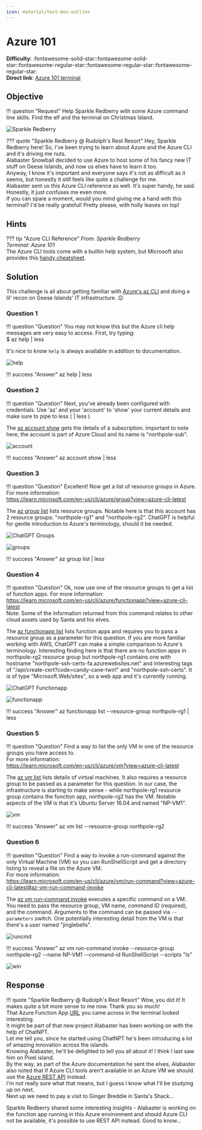 ```yaml
---
icon: material/text-box-outline
---
```


# Azure 101

**Difficulty**: :fontawesome-solid-star::fontawesome-solid-star::fontawesome-regular-star::fontawesome-regular-star::fontawesome-regular-star:<br/>
**Direct link**: [Azure 101 terminal](https://hhc23-wetty.holidayhackchallenge.com?&challenge=azure101&username=rack3t&id=91d53cb8-a0dd-4d8e-9bb8-83e2232f8e14&area=ci-rudolphsrest&location=11,27&tokens=azure101&dna=ATATATTAATATATATATATATATATATATATCGATATGCATATATATATATGCATATATATATATATATATATATTAGCATATATATATATATGCATATATATATATGCATATATATTA)

## Objective

!!! question "Request"
    Help Sparkle Redberry with some Azure command line skills. Find the elf and the terminal on Christmas Island.


![Sparkle Redberry](../img/objectives/o5/SparkleRedberry.jpg)



??? quote "Sparkle Redberry @ Rudolph's Rest Resort"
    Hey, Sparkle Redberry here! So, I've been trying to learn about Azure and the Azure CLI and it's driving me nuts.<br/>
    Alabaster Snowball decided to use Azure to host some of his fancy new IT stuff on Geese Islands, and now us elves have to learn it too.<br/>
    Anyway, I know it's important and everyone says it's not as difficult as it seems, but honestly it still feels like quite a challenge for me.<br/>
    Alabaster sent us this Azure CLI reference as well. It's super handy, he said. Honestly, it just confuses me even more.<br/>
    If you can spare a moment, would you mind giving me a hand with this terminal? I'd be really grateful! Pretty please, with holly leaves on top!<br/>


## Hints

??? tip "Azure CLI Reference"
    <i>From: Sparkle Redberry<br/>
    Terminal: Azure 101</i><br/>
    The Azure CLI tools come with a builtin help system, but Microsoft also provides this [handy cheatsheet](https://learn.microsoft.com/en-us/cli/azure/reference-index?view=azure-cli-latest).

    
## Solution

This challenge is all about getting familiar with [Azure's az CLI](https://learn.microsoft.com/en-us/cli/azure/reference-index?view=azure-cli-latest) and doing a lil' recon on Geese Islands' IT infrastructure. 😉

### Question 1
!!! question "Question"
    You may not know this but the Azure cli help messages are very easy to access. First, try typing:<br/>
    $ az help | less

It's nice to know `help` is always available in addition to documentation.

![help](../img/objectives/o5/help.jpg)

!!! success "Answer"
    az help | less


### Question 2
!!! question "Question"
    Next, you've already been configured with credentials. Use 'az' and your 'account' to 'show' your current details and make sure to pipe to less ( | less )

The [az account show](https://learn.microsoft.com/en-us/cli/azure/account?view=azure-cli-latest#az-account-show) gets the details of a subscription.
Important to note here, the account is part of Azure Cloud and its name is "northpole-sub".

![account](../img/objectives/o5/account.jpg)

!!! success "Answer"
    az account show | less
    

### Question 3
!!! question "Question"
    Excellent! Now get a list of resource groups in Azure.<br/>
    For more information:<br/>
    https://learn.microsoft.com/en-us/cli/azure/group?view=azure-cli-latest<br/>

The [az group list](https://learn.microsoft.com/en-us/cli/azure/group?view=azure-cli-latest#az-group-list) lists resource groups.
Notable here is that this account has 2 resource groups: "northpole-rg1" and "northpole-rg2".
ChatGPT is helpful for gentle introduction to Azure's terminology, should it be needed.

![ChatGPT Groups](../img/objectives/o5/chatgpt_groups.jpg)

![groups](../img/objectives/o5/groups.jpg)

!!! success "Answer"
    az group list | less


### Question 4
!!! question "Question"
    Ok, now use one of the resource groups to get a list of function apps. For more information:<br/>
    https://learn.microsoft.com/en-us/cli/azure/functionapp?view=azure-cli-latest<br/>
    Note: Some of the information returned from this command relates to other cloud assets used by Santa and his elves.<br/>

The [az functionapp list](https://learn.microsoft.com/en-us/cli/azure/functionapp?view=azure-cli-latest#az-functionapp-list) lists function apps and requires you to pass a resource group as a parameter for this question.
If you are more familiar working with AWS, ChatGPT can make a simple comparison to Azure's terminology. 
Interesting finding here is that there are no function apps in northpole-rg2 resource group but northpole-rg1 contains one with hostname "northpole-ssh-certs-fa.azurewebsites.net" and interesting tags
of "/api/create-cert?code=candy-cane-twirl" and "northpole-ssh-certs". It is of type "Microsoft.Web/sites", so a web app and it's currently running.

![ChatGPT Functionapp](../img/objectives/o5/chatgpt_functionapp.jpg)

![functionapp](../img/objectives/o5/functionapp.jpg)

!!! success "Answer"
    az functionapp list --resource-group northpole-rg1 | less


### Question 5
!!! question "Question"
    Find a way to list the only VM in one of the resource groups you have access to.<br/>
    For more information:<br/>
    https://learn.microsoft.com/en-us/cli/azure/vm?view=azure-cli-latest<br/>

The [az vm list](https://learn.microsoft.com/en-us/cli/azure/vm?view=azure-cli-latest#az-vm-list) lists details of virtual machines. It also requires a resource group to be passed as a parameter for this question.
In our case, the infrastructure is starting to make sense - while northpole-rg1 resource group contains the function app, northpole-rg2 has the VM.
Notable aspects of the VM is that it's Ubuntu Server 16.04 and named "NP-VM1".

![vm](../img/objectives/o5/vm.jpg)

!!! success "Answer"
    az vm list --resource-group northpole-rg2



### Question 6
!!! question "Question"
    Find a way to invoke a run-command against the only Virtual Machine (VM) so you can RunShellScript and get a directory listing to reveal a file on the Azure VM.<br/>
    For more information:<br/>
    https://learn.microsoft.com/en-us/cli/azure/vm/run-command?view=azure-cli-latest#az-vm-run-command-invoke<br/>

The [az vm run-command invoke](https://learn.microsoft.com/en-us/cli/azure/vm/run-command?view=azure-cli-latest#az-vm-run-command-invoke) executes a specific command on a VM.
You need to pass the resource group, VM name, command ID (required), and the command. Arguments to the command can be passed via `--parameters` switch.
One potentially interesting detail from the VM is that there's a user named "jinglebells".
    
![runcmd](../img/objectives/o5/runcmd.jpg)
    
!!! success "Answer"
    az vm run-command invoke --resource-group northpole-rg2 --name NP-VM1 --command-id RunShellScript --scripts "ls"
    
![win](../img/objectives/o5/win.jpg)

## Response
!!! quote "Sparkle Redberry @ Rudolph's Rest Resort"
    Wow, you did it!
    It makes quite a bit more sense to me now. Thank you so much!<br/>
    That Azure Function App [URL](https://northpole-ssh-certs-fa.azurewebsites.net/api/create-cert?code=candy-cane-twirl) you came across in the terminal looked interesting.<br/>
    It might be part of that new project Alabaster has been working on with the help of ChatNPT.<br/>
    Let me tell you, since he started using ChatNPT he's been introducing a lot of amazing innovation across the islands.<br/>
    Knowing Alabaster, he'll be delighted to tell you all about it! I think I last saw him on Pixel island.<br/>
    By the way, as part of the Azure documentation he sent the elves, Alabaster also noted that if Azure CLI tools aren't available in an Azure VM we should use the [Azure REST API](https://learn.microsoft.com/en-us/entra/identity/managed-identities-azure-resources/how-to-use-vm-token) instead.<br/>
    I'm not really sure what that means, but I guess I know what I'll be studying up on next.<br/>
    Next up we need to pay a visit to Ginger Breddie in Santa's Shack...<br/>
    
Sparkle Redberry shared some interesting insights - Alabaster is working on the function app running in this Azure environment and should Azure CLI not be available, 
it's possible to use REST API instead. Good to know...